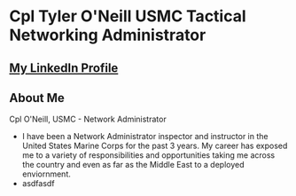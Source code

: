# Cpl Tyler O'Neill USMC Tactical Networking Administrator

## [My LinkedIn Profile](https://www.linkedin.com/in/tyleroneill33/)

## About Me
Cpl O'Neill, USMC - Network Administrator 
- I have been a Network Administrator inspector and instructor in the United States Marine Corps for the past 3 years. My career has exposed me to a variety of responsibilities and opportunities taking me across the country and even as far as the Middle East to a deployed enviornment.
- asdfasdf 
